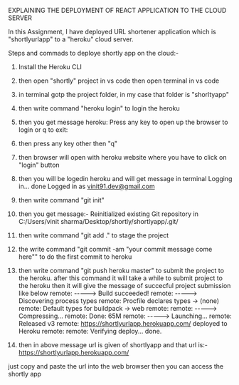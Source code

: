 EXPLAINING THE DEPLOYMENT OF REACT APPLICATION TO THE CLOUD SERVER

In this Assignment, I have deployed URL shortener application which is "shortlyurlapp" to a "heroku" cloud server.

Steps and commads to deploye shortly app on the cloud:- 
1. Install the Heroku CLI
2. then open "shortly" project in vs code then open terminal in vs code
3. in terminal gotp the project folder, in my case that folder is "shorltyapp"
4. then write command "heroku login" to login the heroku
5. then you get message
   heroku: Press any key to open up the browser to login or q to exit: 
6. then press any key other then "q"
7. then browser will open with heroku website where you have to click on "login" button
8. then you will be logedin heroku and will get message in terminal
   Logging in... done
   Logged in as vinit91.dev@gmail.com
9. then write command 
   "git init"
10. then you get message:-
   Reinitialized existing Git repository in C:/Users/vinit sharma/Desktop/shortly/shortlyapp/.git/
11. then write command "git add ." to stage the project
12. the write command "git commit -am "your commit message come here"" to do the first commit to heroku
13. then write command "git push heroku master" to submit the project to the heroku. after this command it will take a while to submit project to the heroku then it will give the message of succecful project submission like below
    remote: -----> Build succeeded!
    remote: -----> Discovering process types
    remote:        Procfile declares types     -> (none)
    remote:        Default types for buildpack -> web
    remote:
    remote: -----> Compressing...
    remote:        Done: 65M
    remote: -----> Launching...
    remote:        Released v3
    remote:        https://shortlyurlapp.herokuapp.com/ deployed to Heroku
    remote:
    remote: Verifying deploy... done.
   
   

14. then in above message url is given of shortlyapp and that url is:-
https://shortlyurlapp.herokuapp.com/

just copy and paste the url into the web browser then you can access the shortly app
